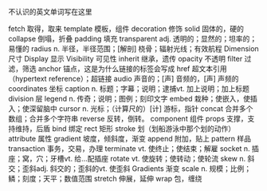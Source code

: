 不认识的英文单词写在这里

fetch           取得，取来
template        模板，组件
decoration      修饰
solid           固体的，硬的
collapse        倒塌，折叠
padding         填充
transparent     adj. 透明的；显然的；坦率的；易懂的
radius          n. 半径，半径范围；[解剖] 桡骨；辐射光线；有效航程
Dimension       尺寸
Display         显示
Visibility      可见性
inherit         继承，遗传
opacity         不透明
filter          过滤，筛选
anchor          锚点，这是为什么链接的标签会写成<a>
href            超文本引用（hypertext reference）；超链接
audio           声音的；[声] 音频的，[声] 声频的
coordinates     坐标
caption         n. 标题；字幕；说明；逮捕vt. 加上说明；加上标题
division        层
legend          n. 传奇；说明；图例；刻印文字
embed           栽种；使嵌入，使插入；使深留脑中
cursor          n. 光标；（计算尺的）[计] 游标，指针
concat          合并多个数组；合并多个字符串
reverse         反转，倒转。
component       组件
props           支撑，支持维持，后盾
bind            绑定
rect            矩形
stroke          划（划船游泳中那个划的动作）
attribute       属性
gradient        坡度，倾斜度，渐变
append          附加，贴上
pattern         样品
transaction     事务，交易，办理
terminate       vt. 使终止；使结束；解雇
socket          n. 插座；窝，穴；牙槽vt. 给…配插座
rotate          vt. 使旋转；使转动；使轮流
skew            n. 斜交；歪斜adj. 斜交的；歪斜的vt. 使歪斜
Gradients       渐变
scale           n. 规模；比例；鳞；刻度；天平；数值范围
stretch         伸展，延伸
wrap            包，缠绕